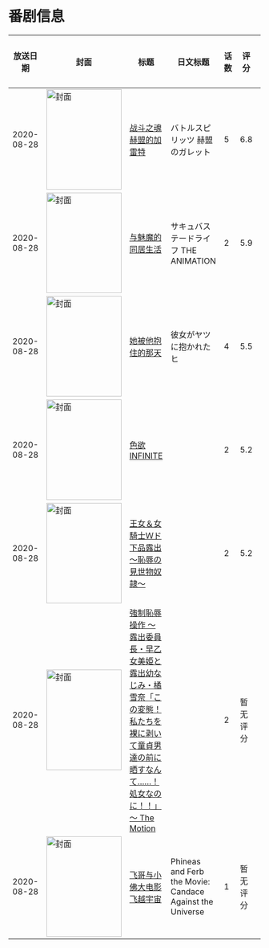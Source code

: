 # 番剧信息

|放送日期|封面|标题|日文标题|话数|评分|评分人数|
|---|---|---|---|---|---|---|
|2020-08-28|<img src="//lain.bgm.tv/pic/cover/c/0f/d2/299139_AQy9a.jpg" alt="封面" style="width:150px;height:200px;object-fit:cover;">|[战斗之魂 赫盟的加雷特](https://bangumi.tv/subject/299139)|バトルスピリッツ 赫盟のガレット|5|6.8|23人评分|
|2020-08-28|<img src="/img/no_icon_subject.png" alt="封面" style="width:150px;height:200px;object-fit:cover;">|[与魅魔的同居生活](https://bangumi.tv/subject/313826)|サキュバステードライフ THE ANIMATION|2|5.9|238人评分|
|2020-08-28|<img src="/img/no_icon_subject.png" alt="封面" style="width:150px;height:200px;object-fit:cover;">|[她被他抱住的那天](https://bangumi.tv/subject/313827)|彼女がヤツに抱かれたヒ|4|5.5|159人评分|
|2020-08-28|<img src="/img/no_icon_subject.png" alt="封面" style="width:150px;height:200px;object-fit:cover;">|[色欲INFINITE](https://bangumi.tv/subject/313828)||2|5.2|177人评分|
|2020-08-28|<img src="/img/no_icon_subject.png" alt="封面" style="width:150px;height:200px;object-fit:cover;">|[王女＆女騎士Ｗド下品露出～恥辱の見世物奴隷～](https://bangumi.tv/subject/313829)||2|5.2|204人评分|
|2020-08-28|<img src="/img/no_icon_subject.png" alt="封面" style="width:150px;height:200px;object-fit:cover;">|[強制恥辱操作 ～露出委員長・早乙女美姫と露出幼なじみ・橘雪奈「この変態！私たちを裸に剥いて童貞男達の前に晒すなんて……！処女なのに！！」～ The Motion](https://bangumi.tv/subject/344277)||2|暂无评分|少于10人评分|
|2020-08-28|<img src="//lain.bgm.tv/pic/cover/c/82/9e/405400_6Q638.jpg" alt="封面" style="width:150px;height:200px;object-fit:cover;">|[飞哥与小佛大电影 飞越宇宙](https://bangumi.tv/subject/405400)|Phineas and Ferb the Movie: Candace Against the Universe|1|暂无评分|少于10人评分|
